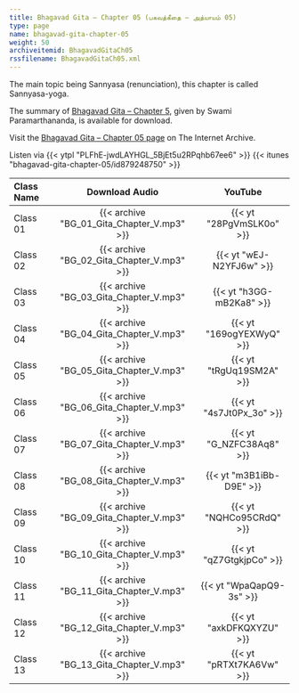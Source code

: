 ```yaml
---
title: Bhagavad Gita – Chapter 05 (பகவத்கீதை – அத்யாயம் 05)
type: page
name: bhagavad-gita-chapter-05
weight: 50
archiveitemid: BhagavadGitaCh05
rssfilename: BhagavadGitaCh05.xml
---
```


The main topic being Sannyasa (renunciation), this chapter is called Sannyasa-yoga.

The summary of [Bhagavad Gita – Chapter 5](https://archive.org/download/BhagavadGitaSummary/BG_05.pdf), given by Swami Paramarthananda, is available for download.

Visit the [Bhagavad Gita – Chapter 05 page](https://archive.org/details/BhagavadGitaCh05) on The Internet Archive.

Listen via {{< ytpl "PLFhE-jwdLAYHGL_5BjEt5u2RPqhb67ee6" >}} {{< itunes "bhagavad-gita-chapter-05/id879248750" >}}

Class Name | Download Audio | YouTube
:---|:---:|:---:
Class 01 | {{< archive "BG_01_Gita_Chapter_V.mp3" >}} | {{< yt "28PgVmSLK0o" >}}
Class 02 | {{< archive "BG_02_Gita_Chapter_V.mp3" >}} | {{< yt "wEJ-N2YFJ6w" >}}
Class 03 | {{< archive "BG_03_Gita_Chapter_V.mp3" >}} | {{< yt "h3GG-mB2Ka8" >}}
Class 04 | {{< archive "BG_04_Gita_Chapter_V.mp3" >}} | {{< yt "169ogYEXWyQ" >}}
Class 05 | {{< archive "BG_05_Gita_Chapter_V.mp3" >}} | {{< yt "tRgUq19SM2A" >}}
Class 06 | {{< archive "BG_06_Gita_Chapter_V.mp3" >}} | {{< yt "4s7Jt0Px_3o" >}}
Class 07 | {{< archive "BG_07_Gita_Chapter_V.mp3" >}} | {{< yt "G_NZFC38Aq8" >}}
Class 08 | {{< archive "BG_08_Gita_Chapter_V.mp3" >}} | {{< yt "m3B1iBb-D9E" >}}
Class 09 | {{< archive "BG_09_Gita_Chapter_V.mp3" >}} | {{< yt "NQHCo95CRdQ" >}}
Class 10 | {{< archive "BG_10_Gita_Chapter_V.mp3" >}} | {{< yt "qZ7GtgkjpCo" >}}
Class 11 | {{< archive "BG_11_Gita_Chapter_V.mp3" >}} | {{< yt "WpaQapQ9-3s" >}}
Class 12 | {{< archive "BG_12_Gita_Chapter_V.mp3" >}} | {{< yt "axkDFKQXYZU" >}}
Class 13 | {{< archive "BG_13_Gita_Chapter_V.mp3" >}} | {{< yt "pRTXt7KA6Vw" >}}